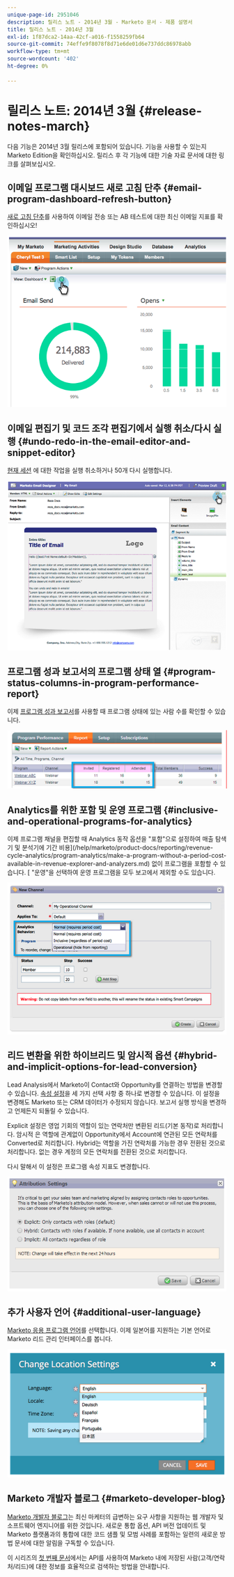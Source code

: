 ```yaml
---
unique-page-id: 2951046
description: 릴리스 노트 - 2014년 3월 - Marketo 문서 - 제품 설명서
title: 릴리스 노트 - 2014년 3월
exl-id: 1f87dca2-14aa-42cf-a016-f1558259fb64
source-git-commit: 74effe9f8078f8d71e6de01d6e737ddc86978abb
workflow-type: tm+mt
source-wordcount: '402'
ht-degree: 0%

---
```


# 릴리스 노트: 2014년 3월 {#release-notes-march}

다음 기능은 2014년 3월 릴리스에 포함되어 있습니다. 기능을 사용할 수 있는지 Marketo Edition을 확인하십시오. 릴리스 후 각 기능에 대한 기술 자료 문서에 대한 링크를 살펴보십시오.

## 이메일 프로그램 대시보드 새로 고침 단추 {#email-program-dashboard-refresh-button}

[새로 고침 단추](/help/marketo/product-docs/email-marketing/email-programs/email-program-data/use-the-email-program-dashboard.md)를 사용하여 이메일 전송 또는 AB 테스트에 대한 최신 이메일 지표를 확인하십시오!

![](assets/image2014-9-22-11-3a35-3a15.png)

## 이메일 편집기 및 코드 조각 편집기에서 실행 취소/다시 실행 {#undo-redo-in-the-email-editor-and-snippet-editor}

[현재 세션](/help/marketo/product-docs/email-marketing/general/email-editor-2/edit-elements-in-an-email.md) 에 대한 작업을 실행 취소하거나 50개 다시 실행합니다.

![](assets/image2014-9-22-11-3a35-3a40.png)

## 프로그램 성과 보고서의 프로그램 상태 열 {#program-status-columns-in-program-performance-report}

이제 [프로그램 성과 보고서](/help/marketo/product-docs/core-marketo-concepts/programs/program-performance-report/add-program-status-columns-to-a-program-report.md)를 사용할 때 프로그램 상태에 있는 사람 수를 확인할 수 있습니다.

![](assets/image2014-9-22-11-3a36-3a13.png)

## Analytics를 위한 포함 및 운영 프로그램 {#inclusive-and-operational-programs-for-analytics}

이제 프로그램 채널을 편집할 때 Analytics 동작 옵션을 &quot;포함&quot;으로 설정하여 매출 탐색기 및 분석기에 기간 비용](/help/marketo/product-docs/reporting/revenue-cycle-analytics/program-analytics/make-a-program-without-a-period-cost-available-in-revenue-explorer-and-analyzers.md) 없이 프로그램을 포함할 수 있습니다. [ &quot;운영&quot;을 선택하여 운영 프로그램을 모두 보고에서 제외할 수도 있습니다.

![](assets/image2014-9-22-11-3a36-3a32.png)

## 리드 변환을 위한 하이브리드 및 암시적 옵션 {#hybrid-and-implicit-options-for-lead-conversion}

Lead Analysis에서 Marketo이 Contact와 Opportunity를 연결하는 방법을 변경할 수 있습니다. [속성 설정](/help/marketo/product-docs/administration/settings/change-attribution-settings-for-analytics.md)을 세 가지 선택 사항 중 하나로 변경할 수 있습니다. 이 설정을 변경해도 Marketo 또는 CRM 데이터가 수정되지 않습니다. 보고서 실행 방식을 변경하고 언제든지 되돌릴 수 있습니다.

Explicit 설정은 영업 기회의 역할이 있는 연락처만 변환된 리드(기본 동작)로 처리합니다. 암시적 은 역할에 관계없이 Opportunity에서 Account에 연관된 모든 연락처를 Converted로 처리합니다. Hybrid는 역할을 가진 연락처를 가능한 경우 전환된 것으로 처리합니다. 없는 경우 계정의 모든 연락처를 전환된 것으로 처리합니다.

다시 말해서 이 설정은 프로그램 속성 지표도 변경합니다.

![](assets/image2014-9-22-11-3a36-3a51.png)

## 추가 사용자 언어 {#additional-user-language}

[Marketo 응용 프로그램 언어](/help/marketo/product-docs/administration/settings/select-your-language-locale-and-time-zone.md)를 선택합니다. 이제 일본어를 지원하는 기본 언어로 Marketo 리드 관리 인터페이스를 봅니다.

![](assets/image2014-9-22-11-3a37-3a14.png)

## Marketo 개발자 블로그 {#marketo-developer-blog}

[Marketo 개발자 블로그](https://developers.marketo.com/blog/)는 최신 마케터의 급변하는 요구 사항을 지원하는 웹 개발자 및 소프트웨어 엔지니어를 위한 것입니다. 새로운 통합 옵션, API 버전 업데이트 및 Marketo 플랫폼과의 통합에 대한 코드 샘플 및 모범 사례를 포함하는 일련의 새로운 방법 문서에 대한 알림을 구독할 수 있습니다.

이 시리즈의 [첫 번째 문서](https://developers.marketo.com/blog/retrieving-customer-and-prospect-information-from-marketo-using-the-api/)에서는 API를 사용하여 Marketo 내에 저장된 사람(고객/연락처/리드)에 대한 정보를 효율적으로 검색하는 방법을 안내합니다.

